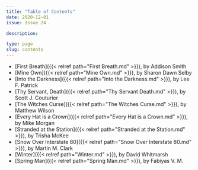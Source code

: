 ```yaml
---
title: "Table of Contents"
date: 2020-12-01
issue: Issue 24

description: 

type: page
slug: contents
---
```


- [First Breath]({{< relref path="First Breath.md" >}}), by Addison Smith
- [Mine Own]({{< relref path="Mine Own.md" >}}), by Sharon Dawn Selby
- [Into the Darkness]({{< relref path="Into the Darkness.md" >}}), by Lee F. Patrick
- [Thy Servant, Death]({{< relref path="Thy Servant Death.md" >}}), by Scott J. Couturier
- [The Witches Curse]({{< relref path="The Witches Curse.md" >}}), by Matthew Wilson
- [Every Hat is a Crown]({{< relref path="Every Hat is a Crown.md" >}}), by Mike Morgan
- [Stranded at the Station]({{< relref path="Stranded at the Station.md" >}}), by Trisha McKee
- [Snow Over Interstate 80]({{< relref path="Snow Over Interstate 80.md" >}}), by Martin M. Clark
- [Winter]({{< relref path="Winter.md" >}}), by David Whitmarsh
- [Spring Man]({{< relref path="Spring Man.md" >}}), by Fabiyas V. M.